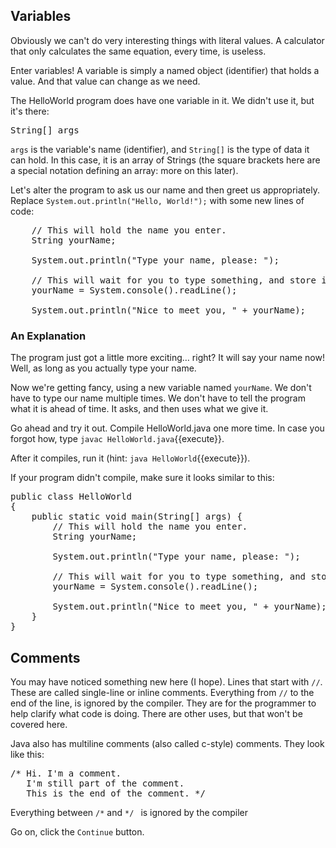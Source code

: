 ## Variables
Obviously we can&apos;t do very interesting things with literal values. A calculator that only calculates the same equation, every time, is useless.

Enter variables! A variable is simply a named object (identifier) that holds a value. And that value can change as we need.

The HelloWorld program does have one variable in it. We didn&apos;t use it, but it&apos;s there:
<pre class="file">String[] args</pre>
`args` is the variable&apos;s name (identifier), and `String[]` is the type of data it can hold. In this case, it is an array of Strings (the square brackets here are a special notation defining an array: more on this later).

Let&apos;s alter the program to ask us our name and then greet us appropriately. Replace `System.out.println("Hello, World!");` with some new lines of code:
<pre class="file">
    // This will hold the name you enter.
    String yourName;
    
    System.out.println("Type your name, please: ");
    
    // This will wait for you to type something, and store it in yourName when you hit Enter.
    yourName = System.console().readLine();
    
    System.out.println("Nice to meet you, " + yourName);
</pre>

### An Explanation
The program just got a little more exciting&hellip; right? It will say your name now! Well, as long as you actually type your name.

Now we&apos;re getting fancy, using a new variable named `yourName`. We don&apos;t have to type our name multiple times. We don&apos;t have to tell the program what it is ahead of time. It asks, and then uses what we give it.

Go ahead and try it out. Compile HelloWorld.java one more time. In case you forgot how, type `javac HelloWorld.java`{{execute}}. 

After it compiles, run it (hint: `java HelloWorld`{{execute}}).

If your program didn&apos;t compile, make sure it looks similar to this:
<pre class="file">
public class HelloWorld
{
    public static void main(String[] args) {
        // This will hold the name you enter.
        String yourName;
        
        System.out.println("Type your name, please: ");
        
        // This will wait for you to type something, and store it in yourName when you hit Enter.
        yourName = System.console().readLine();
        
        System.out.println("Nice to meet you, " + yourName);
    }
}
</pre>

## Comments
You may have noticed something new here (I hope). Lines that start with `//`. These are called single-line or inline comments. 
Everything from `//` to the end of the line, is ignored by the compiler.
They are for the programmer to help clarify what code is doing. There are other uses, but that won&apos;t be covered here.

Java also has multiline comments (also called c-style) comments. They look like this:
<pre class="file">
/* Hi. I'm a comment.
   I'm still part of the comment.
   This is the end of the comment. */
</pre>

Everything between `/*` and `*/ ` is ignored by the compiler

Go on, click the `Continue` button.